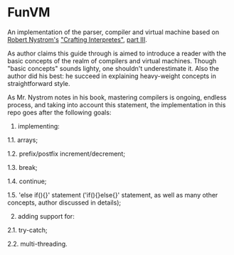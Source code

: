 # FunVM
An implementation of the parser, compiler and virtual machine based on [Robert Nystrom's](https://github.com/munificent) 
["Crafting Interpretes"](https://craftinginterpreters.com), [part III](https://craftinginterpreters.com/a-bytecode-virtual-machine.html).


As author claims this guide through is aimed to introduce a reader with the basic concepts of the realm
of compilers and virtual machines. Though "basic concepts" sounds lighty, one shouldn't underestimate it.
Also the author did his best: he succeed in explaining heavy-weight concepts in straightforward style.

As Mr. Nystrom notes in his book, mastering compilers is ongoing, endless process, and taking into account
this statement, the implementation in this repo goes after the following goals:
1. implementing:
   
1.1. arrays;

1.2. prefix/postfix increment/decrement;

1.3. break;

1.4. continue;

1.5. 'else if(){}' statement ('if(){}else{}' statement, as well as many other concepts, author discussed in details);

2. adding support for:
   
2.1. try-catch;

2.2. multi-threading.
